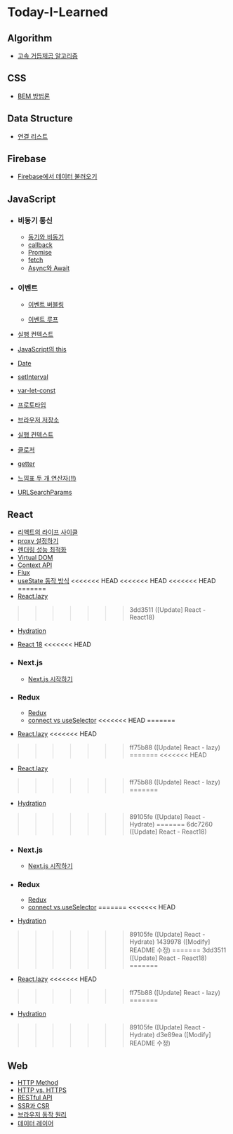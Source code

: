# Today-I-Learned

## Algorithm

- [고속 거듭제곱 알고리즘](https://github.com/ttaerrim/Today-I-Learned/blob/main/Algorithm/%EA%B3%A0%EC%86%8D%20%EA%B1%B0%EB%93%AD%EC%A0%9C%EA%B3%B1%20%EC%95%8C%EA%B3%A0%EB%A6%AC%EC%A6%98.md)

## CSS

- [BEM 방법론](https://github.com/ttaerrim/Today-I-Learned/blob/main/CSS/BEM-methodology.md)

## Data Structure

- [연결 리스트](https://github.com/ttaerrim/Today-I-Learned/blob/main/Data-Structure/Linked-List.md)

## Firebase

- [Firebase에서 데이터 불러오기](https://github.com/ttaerrim/Today-I-Learned/blob/main/Firebase/Firebase%EC%97%90%EC%84%9C%20%EB%8D%B0%EC%9D%B4%ED%84%B0%20%EB%B6%88%EB%9F%AC%EC%98%A4%EA%B8%B0.md)

## JavaScript

- ### 비동기 통신

  - [동기와 비동기](https://github.com/ttaerrim/Today-I-Learned/blob/main/JavaScript/%EB%8F%99%EA%B8%B0%EC%99%80%20%EB%B9%84%EB%8F%99%EA%B8%B0.md)
  - [callback](https://github.com/ttaerrim/Today-I-Learned/blob/main/JavaScript/callback.md)
  - [Promise](https://github.com/ttaerrim/Today-I-Learned/blob/main/JavaScript/Promise.md)
  - [fetch](https://github.com/ttaerrim/Today-I-Learned/blob/main/JavaScript/fetch.md)
  - [Async와 Await](https://github.com/ttaerrim/Today-I-Learned/blob/main/JavaScript/Async%EC%99%80%20Await.md)

- ### 이벤트

  - [이벤트 버블링](https://github.com/ttaerrim/Today-I-Learned/blob/main/JavaScript/Event/event-bubbling.md)

  - [이벤트 루프](https://github.com/ttaerrim/Today-I-Learned/blob/main/JavaScript/Event/event-loop.md)

- [실행 컨텍스트](https://github.com/ttaerrim/Today-I-Learned/blob/main/JavaScript/%EC%8B%A4%ED%96%89%20%EC%BB%A8%ED%85%8D%EC%8A%A4%ED%8A%B8.md)
- [JavaScript의 this](https://github.com/ttaerrim/Today-I-Learned/blob/main/JavaScript/this.md)

- [Date](https://github.com/ttaerrim/Today-I-Learned/blob/main/JavaScript/Date.md)
- [setInterval](https://github.com/ttaerrim/Today-I-Learned/blob/main/JavaScript/setInterval.md)
- [var-let-const](https://github.com/ttaerrim/Today-I-Learned/blob/main/JavaScript/var-let-const.md)
- [프로토타입](https://github.com/ttaerrim/Today-I-Learned/blob/main/JavaScript/prototype.md)
- [브라우저 저장소](https://github.com/ttaerrim/Today-I-Learned/blob/main/JavaScript/browser-storage.md)
- [실행 컨텍스트](https://github.com/ttaerrim/Today-I-Learned/blob/main/JavaScript/execution-context.md)
- [클로저](https://github.com/ttaerrim/Today-I-Learned/blob/main/JavaScript/closure.md)
- [getter](https://github.com/ttaerrim/Today-I-Learned/blob/main/JavaScript/getter.md)
- [느낌표 두 개 연산자(!!)](https://github.com/ttaerrim/Today-I-Learned/blob/main/JavaScript/double-exclamation.md)
- [URLSearchParams](https://github.com/ttaerrim/Today-I-Learned/blob/main/JavaScript/URLSearchParams.md)

## React

- [리액트의 라이프 사이클](https://github.com/ttaerrim/Today-I-Learned/blob/main/React/lifecycle.md)
- [proxy 설정하기](https://github.com/ttaerrim/Today-I-Learned/blob/main/React/proxy%20%EC%84%A4%EC%A0%95%ED%95%98%EA%B8%B0.md)
- [렌더링 성능 최적화](https://github.com/ttaerrim/Today-I-Learned/blob/main/React/rendering-performance-optimization.md)
- [Virtual DOM](https://github.com/ttaerrim/Today-I-Learned/blob/main/React/virtualDOM.md)
- [Context API](https://github.com/ttaerrim/Today-I-Learned/blob/main/React/Context-api.md)
- [Flux](https://github.com/ttaerrim/Today-I-Learned/blob/main/React/flux-pattern.md)
- [useState 동작 방식](https://github.com/ttaerrim/Today-I-Learned/blob/main/React/usestate.md)
<<<<<<< HEAD
<<<<<<< HEAD
<<<<<<< HEAD
=======
- [React.lazy](https://github.com/ttaerrim/Today-I-Learned/blob/main/React/lazy.md)
>>>>>>> 3dd3511 ([Update] React - React18)
- [Hydration](https://github.com/ttaerrim/Today-I-Learned/blob/main/React/hydration.md)
- [React 18](https://github.com/ttaerrim/Today-I-Learned/blob/main/React/react-v18.md)
<<<<<<< HEAD

- ### Next.js
  - [Next.js 시작하기](https://github.com/ttaerrim/Today-I-Learned/blob/main/React/Next.js/Next.js%20%EC%8B%9C%EC%9E%91%ED%95%98%EA%B8%B0.md)
- ### Redux

  - [Redux](https://github.com/ttaerrim/Today-I-Learned/blob/main/React/Redux/Redux.md)
  - [connect vs useSelector](https://github.com/ttaerrim/Today-I-Learned/blob/main/React/Redux/connect-and-useSelector.md)
<<<<<<< HEAD
=======
- [React.lazy](https://github.com/ttaerrim/Today-I-Learned/blob/main/React/lazy.md)
<<<<<<< HEAD
>>>>>>> ff75b88 ([Update] React - lazy)
=======
<<<<<<< HEAD
- [React.lazy](https://github.com/ttaerrim/Today-I-Learned/blob/main/React/lazy.md)
>>>>>>> ff75b88 ([Update] React - lazy)
=======
- [Hydration](https://github.com/ttaerrim/Today-I-Learned/blob/main/React/hydration.md)
>>>>>>> 89105fe ([Update] React - Hydrate)
=======
>>>>>>> 6dc7260 ([Update] React - React18)

- ### Next.js
  - [Next.js 시작하기](https://github.com/ttaerrim/Today-I-Learned/blob/main/React/Next.js/Next.js%20%EC%8B%9C%EC%9E%91%ED%95%98%EA%B8%B0.md)
- ### Redux

  - [Redux](https://github.com/ttaerrim/Today-I-Learned/blob/main/React/Redux/Redux.md)
  - [connect vs useSelector](https://github.com/ttaerrim/Today-I-Learned/blob/main/React/Redux/connect-and-useSelector.md)
=======
<<<<<<< HEAD
- [Hydration](https://github.com/ttaerrim/Today-I-Learned/blob/main/React/hydration.md)
>>>>>>> 89105fe ([Update] React - Hydrate)
>>>>>>> 1439978 ([Modify] README 수정)
=======
>>>>>>> 3dd3511 ([Update] React - React18)
=======
- [React.lazy](https://github.com/ttaerrim/Today-I-Learned/blob/main/React/lazy.md)
<<<<<<< HEAD
>>>>>>> ff75b88 ([Update] React - lazy)
=======
- [Hydration](https://github.com/ttaerrim/Today-I-Learned/blob/main/React/hydration.md)
>>>>>>> 89105fe ([Update] React - Hydrate)
>>>>>>> d3e89ea ([Modify] README 수정)

## Web

- [HTTP Method](https://github.com/ttaerrim/Today-I-Learned/blob/main/Web/HTTP%20Method.md)
- [HTTP vs. HTTPS](https://github.com/ttaerrim/Today-I-Learned/blob/main/Web/HTTP-HTTPS.md)
- [RESTful API](https://github.com/ttaerrim/Today-I-Learned/blob/main/Web/RESTful%20API.md)
- [SSR과 CSR](https://github.com/ttaerrim/Today-I-Learned/blob/main/Web/ssr-csr-spa.md)
- [브라우저 동작 원리](https://github.com/ttaerrim/Today-I-Learned/blob/main/Web/browser.md)
- [데이터 레이어](https://github.com/ttaerrim/Today-I-Learned/blob/main/Web/dataLayer.md)
